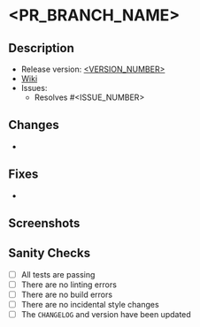 # <PR_BRANCH_NAME>

## Description

- Release version: [<VERSION_NUMBER>](https://www.npmjs.com/package/@f-design/component-library)
- [Wiki](https://github.com/featherweight-design/component-library/wiki/<GH_WIKI_PAGE>)
- Issues:
  - Resolves #<ISSUE_NUMBER>

## Changes

- 

## Fixes

- 

## Screenshots

## Sanity Checks

- [ ] All tests are passing
- [ ] There are no linting errors
- [ ] There are no build errors
- [ ] There are no incidental style changes
- [ ] The `CHANGELOG` and version have been updated